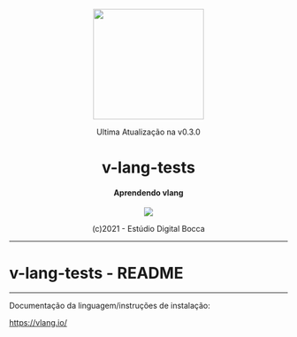 <p align="center">
  <img src="https://estudiodigitalbocca.com.br/edb-logo.svg" width="200px">
  <p align="center">Ultima Atualização na v0.3.0</p>
  <h1 align="center">v-lang-tests</h1>
  <h4 align="center">
    Aprendendo vlang
  </h4>
  <p align="center">
    <img src="https://badgen.net/badge/version/v0.3.0/orange">
  </p>
  <p align="center">(c)2021 - Estúdio Digital Bocca</p>
</p>

---

# v-lang-tests - README

---

Documentação da linguagem/instruções de instalação:

https://vlang.io/
